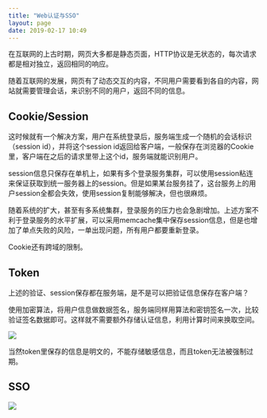 ```yaml
---
title: "Web认证与SSO"
layout: page
date: 2019-02-17 10:49
---
```


在互联网的上古时期，网页大多都是静态页面，HTTP协议是无状态的，每次请求都是相对独立，返回相同的响应。

随着互联网的发展，网页有了动态交互的内容，不同用户需要看到各自的内容，网站就需要管理会话，来识别不同的用户，返回不同的信息。

## Cookie/Session

这时候就有一个解决方案，用户在系统登录后，服务端生成一个随机的会话标识（session id），并将这个session id返回给客户端，一般保存在浏览器的Cookie里，客户端在之后的请求里带上这个id，服务端就能识别用户。

session信息只保存在单机上，如果有多个登录服务集群，可以使用session粘连来保证获取到统一服务器上的session。但是如果某台服务挂了，这台服务上的用户session全都会失效，使用session复制能够解决，但也很麻烦。

随着系统的扩大，甚至有多系统集群，登录服务的压力也会急剧增加。上述方案不利于登录服务的水平扩展，可以采用memcache集中保存session信息，但是也增加了单点失败的风险，一单出现问题，所有用户都要重新登录。

Cookie还有跨域的限制。

## Token

上述的验证、session保存都在服务端，是不是可以把验证信息保存在客户端？

使用加密算法，将用户信息做数据签名，服务端同样用算法和密钥签名一次，比较验证签名数据即可。这样就不需要额外存储认证信息，利用计算时间来换取空间。

![](https://user-gold-cdn.xitu.io/2019/1/3/168127bc43a44ad3?imageView2/0/w/1280/h/960/format/webp/ignore-error/1)

当然token里保存的信息是明文的，不能存储敏感信息，而且token无法被强制过期。

## SSO

![](https://bbsmax.ikafan.com/static/L3Byb3h5L2h0dHAvaW1hZ2VzMjAxNS5jbmJsb2dzLmNvbS9ibG9nLzY0MDYzMi8yMDE3MDIvNjQwNjMyLTIwMTcwMjE0MDAzMDEwMjg1LTU3NDg4MTk3MC5wbmc=.jpg)
